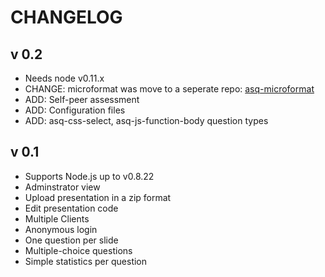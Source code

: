# CHANGELOG

## v 0.2
 * Needs node v0.11.x
 * CHANGE: microformat was move to a seperate repo: [asq-microformat](https://github.com/ASQ-USI/asq-microformat)
 * ADD: Self-peer assessment
 * ADD: Configuration files
 * ADD: asq-css-select, asq-js-function-body question types

## v 0.1
 * Supports Node.js up to v0.8.22
 * Adminstrator view
 * Upload presentation in a zip format
 * Edit presentation code
 * Multiple Clients
 * Anonymous login
 * One question per slide
 * Multiple-choice questions
 * Simple statistics per question
